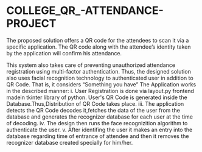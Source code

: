 # COLLEGE_QR_-ATTENDANCE-PROJECT
The proposed solution offers a QR code for the attendees to scan it via a specific application. The QR code along with the attendee’s identity taken by the application will confirm his attendance.

This system also takes care of preventing unauthorized attendance registration using multi-factor authentication. Thus, the designed solution also uses facial recognition technology to authenticated user in addition to QR Code. That is, it considers “Something you have” 
The Application works in the described manner: i. User Registration is done via layout.py frontend madein tkinter library of python. User's QR Code is generated inside the Database.Thus,Distribution of QR Code takes place. iii. The application detects the QR Code decodes it,fetches the data of the user from the database and generates the recognizer database for each user at the time of decoding. iv. The design then runs the face recognizition algorithm to authenticate the user. v. After identifing the user it makes an entry into the database regarding time of entrance of attendee and then it removes the recognizer database created specially for him/her.

